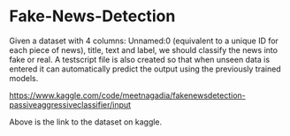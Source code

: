 # Fake-News-Detection
Given a dataset with 4 columns: Unnamed:0 (equivalent to a unique ID for each piece of news), title, text and label, we should classify the news into fake or real. A testscript file is also created so that when unseen data is entered it can automatically predict the output using the previously trained models. 

https://www.kaggle.com/code/meetnagadia/fakenewsdetection-passiveaggressiveclassifier/input

Above is the link to the dataset on kaggle. 
